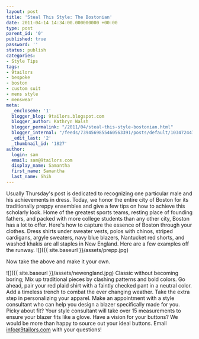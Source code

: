 ```yaml
---
layout: post
title: 'Steal This Style: The Bostonian'
date: 2011-04-14 14:34:00.000000000 +00:00
type: post
parent_id: '0'
published: true
password: ''
status: publish
categories:
- Style Tips
tags:
- 9tailors
- bespoke
- boston
- custom suit
- mens style
- menswear
meta:
  _encloseme: '1'
  blogger_blog: 9tailors.blogspot.com
  blogger_author: Kathryn Walsh
  blogger_permalink: "/2011/04/steal-this-style-bostonian.html"
  blogger_internal: "/feeds/7394569855460563391/posts/default/1034724473659197607"
  _edit_last: '2'
  _thumbnail_id: '1827'
author:
  login: sam
  email: sam@9tailors.com
  display_name: Samantha
  first_name: Samantha
  last_name: Shih
---
```

Usually Thursday's post is dedicated to recognizing one particular male and his achievements in dress. Today, we honor the entire city of Boston for its traditionally preppy ensembles and give a few tips on how to achieve this scholarly look. Home of the greatest sports teams, resting place of founding fathers, and packed with more college students than any other city, Boston has a lot to offer. Here's how to capture the essence of Boston through your clothes. Dress shirts under sweater vests, polos with chinos, striped cardigans, argyle sweaters, navy blue blazers, Nantucket red shorts, and washed khakis are all staples in New England. Here are a few examples off the runway. ![]({{ site.baseurl }}/assets/prepp.jpg)

Now take the above and make it your own.

![]({{ site.baseurl }}/assets/newengland.jpg) Classic without becoming boring; Mix up traditional pieces by clashing patterns and bold colors. Go ahead, pair your red plaid shirt with a faintly checked pant in a neutral color. Add a timeless trench to combat the ever changing weather. Take the extra step in personalizing your apparel. Make an appointment with a style consultant who can help you design a blazer specifically made for you. Picky about fit? Your style consultant will take over 15 measurements to ensure your blazer fits like a glove. Have a vision for your buttons? We would be more than happy to source out your ideal buttons. Email info@9tailors.com with your questions!